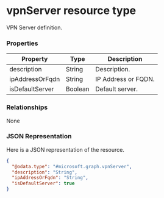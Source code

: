 # vpnServer resource type

VPN Server definition.
### Properties
|Property|Type|Description|
|---|---|---|
|description|String|Description.|
|ipAddressOrFqdn|String|IP Address or FQDN.|
|isDefaultServer|Boolean|Default server.|

### Relationships
None
### JSON Representation
Here is a JSON representation of the resource.
<!-- {
  "blockType": "resource",
  "keyProperty": "id",
  "@odata.type": "microsoft.graph.vpnServer"
}
-->
```json
{
  "@odata.type": "#microsoft.graph.vpnServer",
  "description": "String",
  "ipAddressOrFqdn": "String",
  "isDefaultServer": true
}
```

